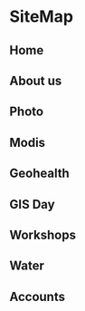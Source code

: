 # SiteMap
## Home
## About us 
## Photo
## Modis
## Geohealth
## GIS Day
## Workshops
## Water
## Accounts
